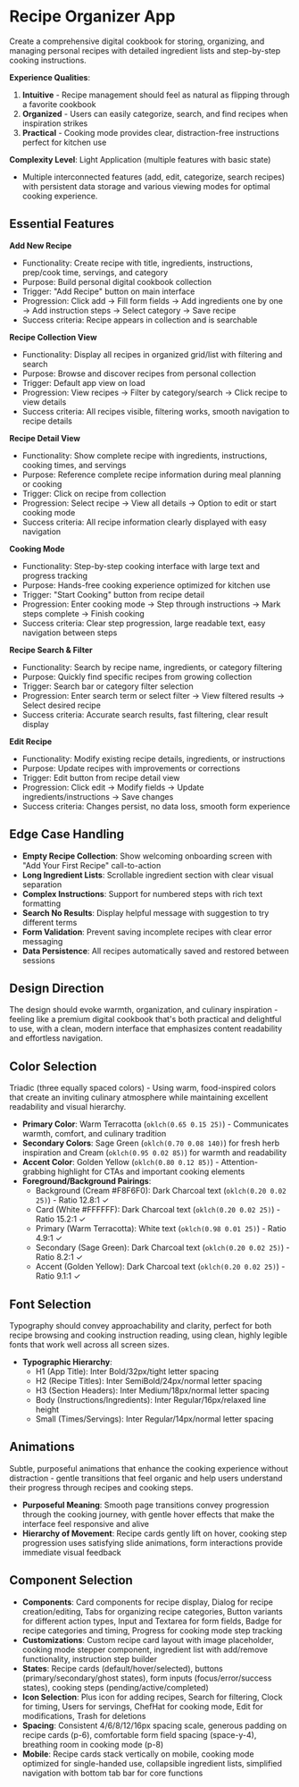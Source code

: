 # Recipe Organizer App

Create a comprehensive digital cookbook for storing, organizing, and managing personal recipes with detailed ingredient lists and step-by-step cooking instructions.

**Experience Qualities**:
1. **Intuitive** - Recipe management should feel as natural as flipping through a favorite cookbook
2. **Organized** - Users can easily categorize, search, and find recipes when inspiration strikes
3. **Practical** - Cooking mode provides clear, distraction-free instructions perfect for kitchen use

**Complexity Level**: Light Application (multiple features with basic state)
- Multiple interconnected features (add, edit, categorize, search recipes) with persistent data storage and various viewing modes for optimal cooking experience.

## Essential Features

**Add New Recipe**
- Functionality: Create recipe with title, ingredients, instructions, prep/cook time, servings, and category
- Purpose: Build personal digital cookbook collection
- Trigger: "Add Recipe" button on main interface
- Progression: Click add → Fill form fields → Add ingredients one by one → Add instruction steps → Select category → Save recipe
- Success criteria: Recipe appears in collection and is searchable

**Recipe Collection View**
- Functionality: Display all recipes in organized grid/list with filtering and search
- Purpose: Browse and discover recipes from personal collection
- Trigger: Default app view on load
- Progression: View recipes → Filter by category/search → Click recipe to view details
- Success criteria: All recipes visible, filtering works, smooth navigation to recipe details

**Recipe Detail View**
- Functionality: Show complete recipe with ingredients, instructions, cooking times, and servings
- Purpose: Reference complete recipe information during meal planning or cooking
- Trigger: Click on recipe from collection
- Progression: Select recipe → View all details → Option to edit or start cooking mode
- Success criteria: All recipe information clearly displayed with easy navigation

**Cooking Mode**
- Functionality: Step-by-step cooking interface with large text and progress tracking
- Purpose: Hands-free cooking experience optimized for kitchen use
- Trigger: "Start Cooking" button from recipe detail
- Progression: Enter cooking mode → Step through instructions → Mark steps complete → Finish cooking
- Success criteria: Clear step progression, large readable text, easy navigation between steps

**Recipe Search & Filter**
- Functionality: Search by recipe name, ingredients, or category filtering
- Purpose: Quickly find specific recipes from growing collection
- Trigger: Search bar or category filter selection
- Progression: Enter search term or select filter → View filtered results → Select desired recipe
- Success criteria: Accurate search results, fast filtering, clear result display

**Edit Recipe**
- Functionality: Modify existing recipe details, ingredients, or instructions
- Purpose: Update recipes with improvements or corrections
- Trigger: Edit button from recipe detail view
- Progression: Click edit → Modify fields → Update ingredients/instructions → Save changes
- Success criteria: Changes persist, no data loss, smooth form experience

## Edge Case Handling

- **Empty Recipe Collection**: Show welcoming onboarding screen with "Add Your First Recipe" call-to-action
- **Long Ingredient Lists**: Scrollable ingredient section with clear visual separation
- **Complex Instructions**: Support for numbered steps with rich text formatting
- **Search No Results**: Display helpful message with suggestion to try different terms
- **Form Validation**: Prevent saving incomplete recipes with clear error messaging
- **Data Persistence**: All recipes automatically saved and restored between sessions

## Design Direction

The design should evoke warmth, organization, and culinary inspiration - feeling like a premium digital cookbook that's both practical and delightful to use, with a clean, modern interface that emphasizes content readability and effortless navigation.

## Color Selection

Triadic (three equally spaced colors) - Using warm, food-inspired colors that create an inviting culinary atmosphere while maintaining excellent readability and visual hierarchy.

- **Primary Color**: Warm Terracotta (`oklch(0.65 0.15 25)`) - Communicates warmth, comfort, and culinary tradition
- **Secondary Colors**: Sage Green (`oklch(0.70 0.08 140)`) for fresh herb inspiration and Cream (`oklch(0.95 0.02 85)`) for warmth and readability
- **Accent Color**: Golden Yellow (`oklch(0.80 0.12 85)`) - Attention-grabbing highlight for CTAs and important cooking elements
- **Foreground/Background Pairings**: 
  - Background (Cream #F8F6F0): Dark Charcoal text (`oklch(0.20 0.02 25)`) - Ratio 12.8:1 ✓
  - Card (White #FFFFFF): Dark Charcoal text (`oklch(0.20 0.02 25)`) - Ratio 15.2:1 ✓
  - Primary (Warm Terracotta): White text (`oklch(0.98 0.01 25)`) - Ratio 4.9:1 ✓
  - Secondary (Sage Green): Dark Charcoal text (`oklch(0.20 0.02 25)`) - Ratio 8.2:1 ✓
  - Accent (Golden Yellow): Dark Charcoal text (`oklch(0.20 0.02 25)`) - Ratio 9.1:1 ✓

## Font Selection

Typography should convey approachability and clarity, perfect for both recipe browsing and cooking instruction reading, using clean, highly legible fonts that work well across all screen sizes.

- **Typographic Hierarchy**: 
  - H1 (App Title): Inter Bold/32px/tight letter spacing
  - H2 (Recipe Titles): Inter SemiBold/24px/normal letter spacing  
  - H3 (Section Headers): Inter Medium/18px/normal letter spacing
  - Body (Instructions/Ingredients): Inter Regular/16px/relaxed line height
  - Small (Times/Servings): Inter Regular/14px/normal letter spacing

## Animations

Subtle, purposeful animations that enhance the cooking experience without distraction - gentle transitions that feel organic and help users understand their progress through recipes and cooking steps.

- **Purposeful Meaning**: Smooth page transitions convey progression through the cooking journey, with gentle hover effects that make the interface feel responsive and alive
- **Hierarchy of Movement**: Recipe cards gently lift on hover, cooking step progression uses satisfying slide animations, form interactions provide immediate visual feedback

## Component Selection

- **Components**: Card components for recipe display, Dialog for recipe creation/editing, Tabs for organizing recipe categories, Button variants for different action types, Input and Textarea for form fields, Badge for recipe categories and timing, Progress for cooking mode step tracking
- **Customizations**: Custom recipe card layout with image placeholder, cooking mode stepper component, ingredient list with add/remove functionality, instruction step builder
- **States**: Recipe cards (default/hover/selected), buttons (primary/secondary/ghost states), form inputs (focus/error/success states), cooking steps (pending/active/completed)
- **Icon Selection**: Plus icon for adding recipes, Search for filtering, Clock for timing, Users for servings, ChefHat for cooking mode, Edit for modifications, Trash for deletions
- **Spacing**: Consistent 4/6/8/12/16px spacing scale, generous padding on recipe cards (p-6), comfortable form field spacing (space-y-4), breathing room in cooking mode (p-8)
- **Mobile**: Recipe cards stack vertically on mobile, cooking mode optimized for single-handed use, collapsible ingredient lists, simplified navigation with bottom tab bar for core functions